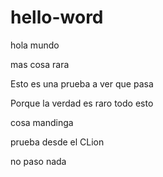 # hello-word
hola  mundo

mas cosa rara

Esto es una prueba a ver que pasa

Porque la verdad es raro todo esto

cosa mandinga

prueba desde el CLion

no paso nada
